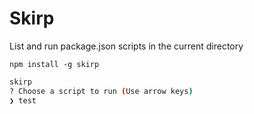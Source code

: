 # Skirp

List and run package.json scripts in the current directory

`npm install -g skirp`

```sh
skirp
? Choose a script to run (Use arrow keys)
❯ test 
```